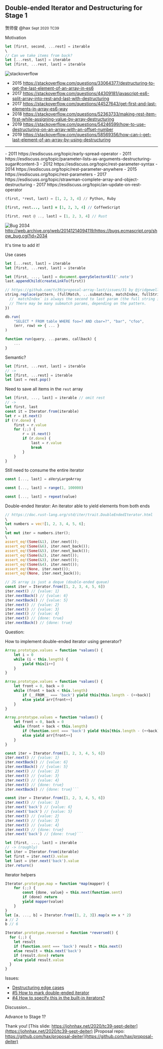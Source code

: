 Double-ended Iterator and
Destructuring for Stage 1
--------------------------------------------------------
<div>贺师俊 @hax <small>Sept 2020 TC39</small></div>

Motivation

```js
let [first, second, ...rest] = iterable
\
// Can we take items from back?
let [...rest, last] = iterable
let [first, ...rest, last] = iterable
```

![stackoverflow](so.png)

- 2015 https://stackoverflow.com/questions/33064377/destructuring-to-get-the-last-element-of-an-array-in-es6
- 2017 https://stackoverflow.com/questions/44309181/javascript-es6-split-array-into-rest-and-last-with-destructuring
- 2017 https://stackoverflow.com/questions/44527643/get-first-and-last-elements-in-array-es6-way
- 2018 https://stackoverflow.com/questions/52363733/making-rest-item-first-while-assigning-value-by-array-destructuring
- 2019 https://stackoverflow.com/questions/54246599/how-to-use-destructuring-on-an-array-with-an-offset-number
- 2019 https://stackoverflow.com/questions/58569356/how-can-i-get-last-element-of-an-array-by-using-destructuring
<hr></hr>
- 2011 https://esdiscuss.org/topic/early-spread-operator
- 2011 https://esdiscuss.org/topic/parameter-lists-as-arguments-destructuring-sugar#content-3
- 2012 https://esdiscuss.org/topic/rest-parameter-syntax
- 2014 https://esdiscuss.org/topic/rest-parameter-anywhere
- 2015 https://esdiscuss.org/topic/rest-parameters
- 2017 https://esdiscuss.org/topic/strawman-complete-array-and-object-destructuring
- 2017 https://esdiscuss.org/topic/an-update-on-rest-operator

```py
(first, *rest, last) = [1, 2, 3, 4] // Python, Ruby
```
```coffee
[first, rest..., last] = [1, 2, 3, 4] // CoffeeScript
```
```rust
[first, rest @ .., last] = [1, 2, 3, 4] // Rust
```

![Bug 2034](bug2034.png)
http://web.archive.org/web/20141214094119/https://bugs.ecmascript.org/show_bug.cgi?id=2034

It's time to add it!

Use cases

```js
let [...rest, last] = iterable
let [first, ...rest, last] = iterable
```
```js
let [first, ..., last] = document.querySelectorAll('.note')
last.appendChild(createLinkTo(first))
```

```js
// https://github.com/tc39/proposal-array-last/issues/31 by @jridgewell
string.replace(pattern, (fullMatch, ...submatches, matchIndex, fullString) => {
  // `matchIndex` is always the second to last param (the full string is the last param).
  // There may be many submatch params, depending on the pattern.
})
```

```js
db.run(
	"SELECT * FROM table WHERE foo=? AND cbar=?", "bar", "cfoo",
	(err, row) => { ... }
)
```
```js
function run(query, ...params, callback) {
	...
}
```

Semantic?

```js
let [first, ...rest, last] = iterable
// ->
let [first, ...rest] = iterable
let last = rest.pop()
```

Need to save all items
in the `rest` array

```js
let [first, ..., last] = iterable // omit rest
// ->
let first, last
const it = Iterator.from(iterable)
let r = it.next()
if (!r.done) {
	first = r.value
	for (;;) {
		r = it.next()
		if (r.done) {
			last = r.value
			break
		}
	}
}
```

Still need to consume
the entire iterator

```js
const [..., last] = aVeryLargeArray
```
```js
const [..., last] = range(1, 100000)
```
```js
const [..., last] = repeat(value)
```

Double-ended Iterator:
An iterator able to yield
elements from both ends

```rust
// https://doc.rust-lang.org/std/iter/trait.DoubleEndedIterator.html
\
let numbers = vec![1, 2, 3, 4, 5, 6];
\
let mut iter = numbers.iter();
\
assert_eq!(Some(&1), iter.next());
assert_eq!(Some(&6), iter.next_back());
assert_eq!(Some(&5), iter.next_back());
assert_eq!(Some(&2), iter.next());
assert_eq!(Some(&3), iter.next());
assert_eq!(Some(&4), iter.next());
assert_eq!(None, iter.next());
assert_eq!(None, iter.next_back());
```

```js
// JS array is just a deque (double-ended queue)
const iter = Iterator.from([1, 2, 3, 4, 5, 6])
iter.next() // {value: 1}
iter.nextBack() // {value: 6}
iter.nextBack() // {value: 5}
iter.next() // {value: 2}
iter.next() // {value: 3}
iter.next() // {value: 4}
iter.next() // {done: true}
iter.nextBack() // {done: true}
```

Question:

How to implement
double-ended iterator
using generator?

```js
Array.prototype.values = function *values() {
	let i = 0
	while (i < this.length) {
		yield this[i++]
	}
}
```


```js
Array.prototype.values = function *values() {
	let front = 0, back = 0
	while (front + back < this.length)
		if (__FROM__ === 'back') yield this[this.length - (++back)]
		else yield arr[front++]
	}
}
```

```js
Array.prototype.values = function *values() {
	let front = 0, back = 0
	while (front + back < this.length)
		if (function.sent === 'back') yield this[this.length - (++back)]
		else yield arr[front++]
	}
}
```

```js
const iter = Iterator.from([1, 2, 3, 4, 5, 6])
iter.next() // {value: 1}
iter.nextBack() // {value: 6}
iter.nextBack() // {value: 5}
iter.next() // {value: 2}
iter.next() // {value: 3}
iter.next() // {value: 4}
iter.next() // {done: true}
iter.nextBack() // {done: true}```
```

```js
const iter = Iterator.from([1, 2, 3, 4, 5, 6])
iter.next() // {value: 1}
iter.next('back') // {value: 6}
iter.next('back') // {value: 5}
iter.next() // {value: 2}
iter.next() // {value: 3}
iter.next() // {value: 4}
iter.next() // {done: true}
iter.next('back') // {done: true}```
```

```js
let [first, ..., last] = iterable
// -> (roughly)
let iter = Iterator.from(iterable)
let first = iter.next().value
let last = iter.next('back').value
iter.return()
```

Iterator helpers

```js
Iterator.prototype.map = function *map(mapper) {
	for (;;) {
		const {done, value} = this.next(function.sent)
		if (done) return
		yield mapper(value)
	}
}
let [a, ..., b] = Iterator.from([1, 2, 3]).map(x => x * 2)
a // 2
b // 6
```

```js
Iterator.prototype.reversed = function *reversed() {
  for (;;) {
    let result
    if (function.sent === 'back') result = this.next()
    else result = this.next('back')
    if (result.done) return
    else yield result.value
  }
}
```

Issues:
- [Destructuring edge cases](https://github.com/hax/proposal-deiter/blob/main/destructuring.md)
- [#5 How to mark double-ended iterator](https://github.com/hax/proposal-deiter/issues/5)
- [#4 How to specify this in the built-in iterators?](https://github.com/hax/proposal-deiter/issues/4)

Discussion...

Advance to Stage 1?

Thank you!
[This slide: https://johnhax.net/2020/tc39-sept-deiter](https://johnhax.net/2020/tc39-sept-deiter)
[Proposal repo: https://github.com/hax/proposal-deiter](https://github.com/hax/proposal-deiter)
